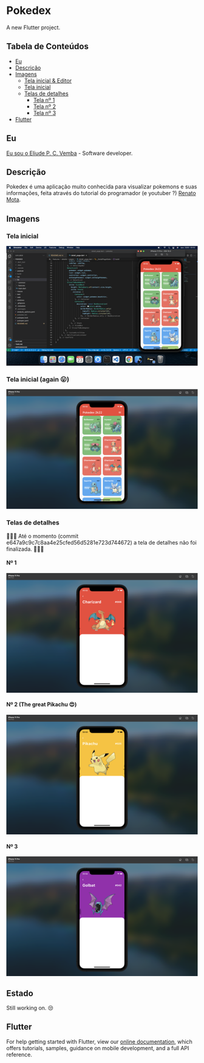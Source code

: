 # Pokedex

A new Flutter project.

## Tabela de Conteúdos

* [Eu](#eu)
* [Descrição](#descrição)
* [Imagens](#imagens)
    * [Tela inicial & Editor](#imagens)
    * [Tela inicial](#imagens)
    * [Telas de detalhes](#telas%20de%20detalhes)
        * [Tela nº 1](#nº%201)
        * [Tela nº 2](#nº%202)
        * [Tela nº 3](#nº%203)
* [Flutter](#flutter)

## Eu
[Eu sou o Eliude P. C. Vemba](https://github.com/HelioPC) - Software developer.

## Descrição

Pokedex é uma aplicação muito conhecida para visualizar pokemons e suas
informações, feita através do tutorial do programador (e youtuber ?)
[Renato Mota](https://github.com/RenatoLucasMota).

## Imagens

### Tela inicial
![Editor + Home screen](screenshots/screenshot_main.png)

### Tela inicial (again 😛)
![Home screen](screenshots/screenshot_main_2.png)

### Telas de detalhes

🚧🚦🚨 Até o momento (commit e647a9c9c7c8aa4e25cfed56d5281e723d744672) a tela de
detalhes não foi finalizada. 🚧🚦🚨

#### Nº 1
![Detail screen 1](screenshots/screenshot_detail_img_1.png)

#### Nº 2 (The great Pikachu 😍)
![Detail screen 2](screenshots/screenshot_detail_img_2.png)

#### Nº 3
![Detail screen 3](screenshots/screenshot_detail_img_3.png)

## Estado
Still working on. 😒

## Flutter

For help getting started with Flutter, view our
[online documentation](https://flutter.dev/docs), which offers tutorials,
samples, guidance on mobile development, and a full API reference.
